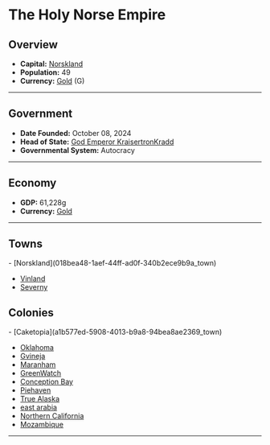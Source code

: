 <!--UNDEDITED FILE, remove this entire line if this file has been edited!-->
# <!--NAME-->The Holy Norse Empire<!--NAME-->

## Overview

- **Capital:** <!--CAPITAL_LINK-->[Norskland](018bea48-1aef-44ff-ad0f-340b2ece9b9a_town)<!--CAPITAL_LINK-->
- **Population:** <!--POPULATION-->49<!--POPULATION-->
- **Currency:** <!--CURRENCY_LINK-->[Gold](Gold_currency)<!--CURRENCY_LINK--> (<!--CURRENCY_ABV-->G<!--CURRENCY_ABV-->)

---

## Government

- **Date Founded:** <!--FOUNDED-->October 08, 2024<!--FOUNDED-->
- **Head of State:** <!--LEADER_TITLE_LINK-->[God Emperor KraisertronKradd](KraisertronKradd_user)<!--LEADER_TITLE_LINK-->
- **Governmental System:** <!--GOVERNMENT-->Autocracy<!--GOVERNMENT-->

---

## Economy

- **GDP:** <!--GDP-->61,228g<!--GDP-->
- **Currency:** <!--CURRENCY_LINK-->[Gold](Gold_currency)<!--CURRENCY_LINK-->

---

## Towns

<!--TOWNS-->- [Norskland](018bea48-1aef-44ff-ad0f-340b2ece9b9a_town)
- [Vinland](2dee0885-b87c-47f1-9d7e-b6202721e441_town)
- [Severny](398fb781-2865-41bc-b6cf-d57961397a3d_town)<!--TOWNS-->

## Colonies

<!--COLONIES-->- [Caketopia](a1b577ed-5908-4013-b9a8-94bea8ae2369_town)
- [Oklahoma](1fc05322-c0dd-4a07-9cfb-5c51a3c24f59_town)
- [Gvineja](fb94bab4-8812-4bbd-adf5-a74781e66366_town)
- [Maranham](ecfa6fd9-7eea-416d-b817-43c056096f80_town)
- [GreenWatch](7d8e309d-ede1-4aeb-9685-c77b8e5d1764_town)
- [Conception Bay](193f3621-40f4-457e-b75a-1ffb15884b7f_town)
- [Piehaven](2b3b8237-f2ea-4bb5-9db1-4e2d700db3f7_town)
- [True Alaska](771b91c8-e308-450f-bb28-847bf9463a2f_town)
- [east arabia](b1d91dc4-8b31-4f0f-a47c-81ee6bd453f0_town)
- [Northern California](8ff05687-df20-455d-b4c5-3b19898c0b9c_town)
- [Mozambique](8a23bd7d-839a-479c-a087-9738435acc45_town)<!--COLONIES-->

---